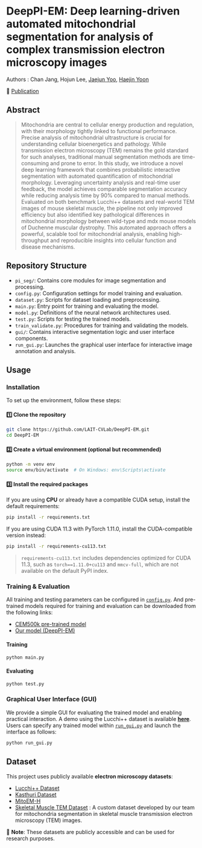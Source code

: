 # DeepPI-EM: Deep learning-driven automated mitochondrial segmentation for analysis of complex transmission electron microscopy images
Authors : Chan Jang, Hojun Lee, [Jaejun Yoo](https://scholar.google.co.kr/citations?hl=en&user=7NBlQw4AAAAJ), [Haejin Yoon](https://scholar.google.co.kr/citations?user=1paFUdEAAAAJ&hl=en&oi=ao)

📄 [Publication](https://doi.org/10.1038/s41598-025-03311-1)

## Abstract
> Mitochondria are central to cellular energy production and regulation, with their morphology tightly linked to functional performance. Precise analysis of mitochondrial ultrastructure is crucial for understanding cellular bioenergetics and pathology. While transmission electron microscopy (TEM) remains the gold standard for such analyses, traditional manual segmentation methods are time-consuming and prone to error. In this study, we introduce a novel deep learning framework that combines probabilistic interactive segmentation with automated quantification of mitochondrial morphology. Leveraging uncertainty analysis and real-time user feedback, the model achieves comparable segmentation accuracy while reducing analysis time by 90% compared to manual methods. Evaluated on both benchmark Lucchi++ datasets and real-world TEM images of mouse skeletal muscle, the pipeline not only improved efficiency but also identified key pathological differences in mitochondrial morphology between wild-type and mdx mouse models of Duchenne muscular dystrophy. This automated approach offers a powerful, scalable tool for mitochondrial analysis, enabling high-throughput and reproducible insights into cellular function and disease mechanisms.

## Repository Structure

- `pi_seg/`: Contains core modules for image segmentation and processing.
- `config.py`: Configuration settings for model training and evaluation.
- `dataset.py`: Scripts for dataset loading and preprocessing.
- `main.py`: Entry point for training and evaluating the model.
- `model.py`: Definitions of the neural network architectures used.
- `test.py`: Scripts for testing the trained models.
- `train_validate.py`: Procedures for training and validating the models.
- `gui/`: Contains interactive segmentation logic and user interface components.
- `run_gui.py`: Launches the graphical user interface for interactive image annotation and analysis.

## Usage
### Installation

To set up the environment, follow these steps:

#### 1️⃣ Clone the repository

```bash
git clone https://github.com/LAIT-CVLab/DeepPI-EM.git
cd DeepPI-EM
```

#### 2️⃣ Create a virtual environment (optional but recommended)
```bash
python -m venv env
source env/bin/activate  # On Windows: env\Scripts\activate
```

#### 3️⃣ Install the required packages
If you are using **CPU** or already have a compatible CUDA setup, install the default requirements:

```bash
pip install -r requirements.txt
```

If you are using CUDA 11.3 with PyTorch 1.11.0, install the CUDA-compatible version instead:
```bash
pip install -r requirements-cu113.txt
```
> `requirements-cu113.txt` includes dependencies optimized for CUDA 11.3, such as `torch==1.11.0+cu113` and `mmcv-full`, which are not available on the default PyPI index.


### Training & Evaluation
All training and testing parameters can be configured in [`config.py`](config.py). And pre-trained models required for training and evaluation can be downloaded from the following links:
  - [CEM500k pre-trained model](https://github.com/volume-em/cem-dataset)
  - [Our model (DeepPI-EM)](https://drive.google.com/drive/folders/1n2ZqbJEHPyMB_6a6OTBBACt5Jct2PZJc?usp=sharing)

#### Training
```bash
python main.py
```

#### Evaluating
```bash
python test.py
```


### Graphical User Interface (GUI)
We provide a simple GUI for evaluating the trained model and enabling practical interaction. A demo using the Lucchi++ dataset is available **[here](https://caf65f85bdb3d2cb0f.gradio.live)**.
Users can specify any trained model within [`run_gui.py`](run_gui.py) and launch the interface as follows:
```bash
python run_gui.py
```

## Dataset

This project uses publicly available **electron microscopy datasets**:
- [Lucchi++ Dataset](https://casser.io/connectomics/)
- [Kasthuri Dataset](https://casser.io/connectomics/)
- [MitoEM-H](https://mitoem.grand-challenge.org/)
- [Skeletal Muscle TEM Dataset](https://drive.google.com/drive/folders/1n2ZqbJEHPyMB_6a6OTBBACt5Jct2PZJc?usp=sharing)
  : A custom dataset developed by our team for mitochondria segmentation in skeletal muscle transmission electron microscopy (TEM) images.  

📌 **Note**: These datasets are publicly accessible and can be used for research purposes.  
